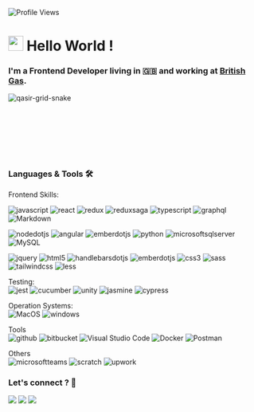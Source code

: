 ![Profile Views](https://komarev.com/ghpvc/?username=qasirdev&color=blue)

<h1><img src="https://emojis.slackmojis.com/emojis/images/1531849430/4246/blob-sunglasses.gif?1531849430" width="30"/> Hello World ! </h1>


### I'm a Frontend Developer living in 🇬🇧 and working at [British Gas](https://www.britishgas.co.uk/).

![qasir-grid-snake](https://github.com/qasirdev/qasir-profile/assets/19289683/72610223-a611-422c-8267-02498e6bb193)<svg viewBox="-16 -32 880 192" width="880" height="192" xmlns="http://www.w3.org/2000/svg">

### Languages & Tools 🛠

Frontend Skills:   

![javascript](https://img.shields.io/badge/-Javascript-05122A?style=flat&logo=javascript&logoColor=F7DF1E) ![react](https://img.shields.io/badge/-React-05122A?style=flat&logo=react&logoColor=61DAFB) ![redux](https://img.shields.io/badge/-Redux-05122A?style=flat&logo=redux&logoColor=007ACC) ![reduxsaga](https://img.shields.io/badge/-Redux%20thunk-05122A?style=flat&logo=reduxsaga&logoColor=999999) ![typescript](https://img.shields.io/badge/-Redux-05122A?style=flat&logo=typescript&logoColor=3178C6) ![graphql](https://img.shields.io/badge/-GraphQl-05122A?style=flat&logo=graphql&logoColor=E10098) ![Markdown](https://img.shields.io/badge/-Markdown-05122A?style=flat&logo=markdown)&nbsp;

![nodedotjs](https://img.shields.io/badge/-Node%20js-05122A?style=flat&logo=nodedotjs&logoColor=339933) ![angular](https://img.shields.io/badge/-Angular-05122A?style=flat&logo=angular&logoColor=0F0F11) ![emberdotjs](https://img.shields.io/badge/-Ember%20js-05122A?style=flat&logo=emberdotjs&logoColor=E04E39) ![python](https://img.shields.io/badge/-python-05122A?style=flat&logo=python&logoColor=3776AB) ![microsoftsqlserver](https://img.shields.io/badge/-Microsoft%20Sql%20Server-05122A?style=flat&logo=microsoftsqlserver&logoColor=CC2927) ![MySQL](https://img.shields.io/badge/-MySQL-05122A?style=flat&logo=mysql&logoColor=white)&nbsp;

![jquery](https://img.shields.io/badge/-jquery-05122A?style=flat&logo=jquery&logoColor=0769AD)
![html5](https://img.shields.io/badge/-Nhtml5-05122A?style=flat&logo=html5&logoColor=E34F26)
![handlebarsdotjs](https://img.shields.io/badge/-handlebars%20js-05122A?style=flat&logo=handlebarsdotjs&logoColor=23FFB0)
![emberdotjs](https://img.shields.io/badge/-Ember%20Cli-05122A?style=flat&logo=emberdotjs&logoColor=E04E39)
![css3](https://img.shields.io/badge/-Css3-05122A?style=flat&logo=css3&logoColor=1572B6)
![sass](https://img.shields.io/badge/-Sass-05122A?style=flat&logo=sass&logoColor=CC6699)
![tailwindcss](https://img.shields.io/badge/-Tailwind%20Css-05122A?style=flat&logo=tailwindcss&logoColor=06B6D4)
![less](https://img.shields.io/badge/-Less-05122A?style=flat&logo=less&logoColor=1177AA)&nbsp;

Testing:  
![jest](https://img.shields.io/badge/-TDD-05122A?style=flat&logo=jest&logoColor=C21325)
![cucumber](https://img.shields.io/badge/-BDD-05122A?style=flat&logo=cucumber&logoColor=23D96C)
![unity](https://img.shields.io/badge/-Unit%20Testing-05122A?style=flat&logo=unity&logoColor=E04E39)
![jasmine](https://img.shields.io/badge/-Integration%20Testing-05122A?style=flat&logo=jasmine&logoColor=8A4182)
![cypress](https://img.shields.io/badge/-Acceptance%20Testing-05122A?style=flat&logo=cypress&logoColor=69D3A7)&nbsp;

Operation Systems:  
![MacOS](https://img.shields.io/badge/-MacOS-05122A?style=flat&logo=apple)
![windows](https://img.shields.io/badge/-Windows-05122A?style=flat&logo=windows&logoColor=0078D4)&nbsp;

Tools  
![github](https://img.shields.io/badge/-Github-05122A?style=flat&logo=github&logoColor=007ACC)
![bitbucket](https://img.shields.io/badge/-Bitbucket-05122A?style=flat&logo=bitbucket&logoColor=0052CC)
![Visual Studio Code](https://img.shields.io/badge/-Visual%20Studio%20Code-05122A?style=flat&logo=visual-studio-code&logoColor=007ACC) 
![Docker](https://img.shields.io/badge/-Docker-05122A?style=flat&logo=docker) 
![Postman](https://img.shields.io/badge/-Postman-05122A?style=flat&logo=postman)&nbsp;


Others  
![microsoftteams](https://img.shields.io/badge/-Team%20management-05122A?style=flat&logo=microsoftteams&logoColor=6264A7)
![scratch](https://img.shields.io/badge/-Agile,%20Scrums-05122A?style=flat&logo=scratch&logoColor=4D97FF)
![upwork](https://img.shields.io/badge/-Working%20directly%20with%20clients-05122A?style=flat&logo=upwork&logoColor=6FDA44)&nbsp; 

### Let's connect ? 🤝

<p align="left">
<a href="https://www.linkedin.com/in/qasir/"><img src="https://img.shields.io/badge/-qasirdev-0077B5?style=flat&logo=Linkedin&logoColor=white"/></a>
<a href="mailto:qasirdev@gmail.com"><img src="https://img.shields.io/badge/-qasirdev@gmail.com-D14836?style=flat&logo=Gmail&logoColor=white"/></a>
<a href="mailto:hello@qasir.co.uk"><img src="https://img.shields.io/badge/hello@qasir.co.uk-31DA1F2?style=flat&logo=theconversation&logoColor=white"/></a>
</p>
<!--
**qasirdev/qasirdev** is a ✨ _special_ ✨ repository because its `README.md` (this file) appears on your GitHub profile.

Here are some ideas to get you started:

- 🔭 I’m currently working on ...
- 🌱 I’m currently learning ...
- 👯 I’m looking to collaborate on ...
- 🤔 I’m looking for help with ...
- 💬 Ask me about ...
- 📫 How to reach me: ...
- 😄 Pronouns: ...
- ⚡ Fun fact: ...
-->
